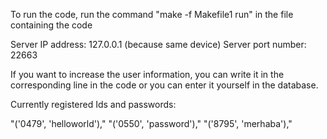 To run the code, run the command "make -f Makefile1 run" in the file containing the code

Server IP address: 127.0.0.1 (because same device)
Server port number: 22663

If you want to increase the user information, you can write it in the corresponding line in the code or you can enter 
it yourself in the database.

Currently registered Ids and passwords:

"('0479', 'helloworld'),"
"('0550', 'password'),"
 "('8795', 'merhaba'),"
